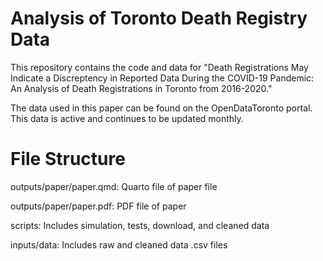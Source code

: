 # Analysis of Toronto Death Registry Data

This repository contains the code and data for "Death Registrations May Indicate a Discreptency in Reported Data During the COVID-19 Pandemic: An Analysis of Death Registrations in Toronto from 2016-2020."

The data used in this paper can be found on the OpenDataToronto portal. This data is active and continues to be updated monthly.

# File Structure

outputs/paper/paper.qmd: Quarto file of paper file

outputs/paper/paper.pdf: PDF file of paper

scripts: Includes simulation, tests, download, and cleaned data

inputs/data: Includes raw and cleaned data .csv files
